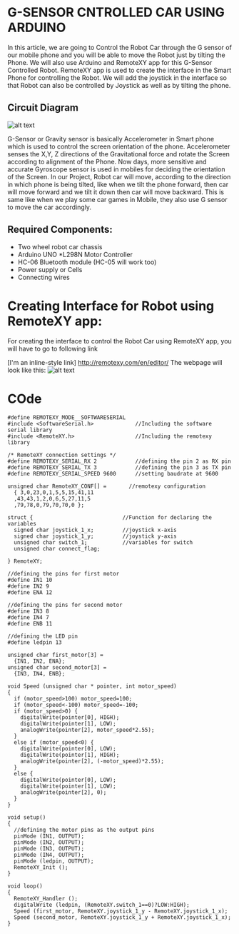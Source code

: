 #  G-SENSOR CNTROLLED CAR USING ARDUINO

In this article, we are going to Control the Robot Car through the G sensor of our mobile phone and you will be able to move the Robot just by tilting the Phone. We will also use Arduino and RemoteXY app for this G-Sensor Controlled Robot. RemoteXY app is used to create the interface in the Smart Phone for controlling the Robot. We will add the joystick in the interface so that Robot can also be controlled by Joystick as well as by tilting the phone.

## Circuit Diagram
![alt text](https://github.com/shakirul15-311/G-SENSOR-CNTROLLED-CAR-USING-ARDUINO/blob/master/2.png "Circuit Diagram")


G-Sensor or Gravity sensor is basically Accelerometer in Smart phone which is used to control the screen orientation of the phone. Accelerometer senses the X,Y, Z directions of the Gravitational force and rotate the Screen according to alignment of the Phone. Now days, more sensitive and accurate Gyroscope sensor is used in mobiles for deciding the orientation of the Screen. In our Project, Robot car will move, according to the direction in which phone is being tilted, like when we tilt the phone forward, then car will move forward and we tilt it down then car will move backward. This is same like when we play some car games in Mobile, they also use G sensor to move the car accordingly.

## Required Components:
* Two wheel robot car chassis
* Arduino UNO
*L298N Motor Controller
* HC-06 Bluetooth module (HC-05 will work too)
* Power supply or Cells
* Connecting wires

# Creating Interface for Robot using RemoteXY app:
For creating the interface to control the Robot Car using RemoteXY app, you will have to go to following link

[I'm an inline-style link] http://remotexy.com/en/editor/ The webpage will look like this:
![alt text](https://github.com/shakirul15-311/G-SENSOR-CNTROLLED-CAR-USING-ARDUINO/blob/master/1.png "Remote XY app")


# COde

```
#define REMOTEXY_MODE__SOFTWARESERIAL  
#include <SoftwareSerial.h>             //Including the software serial library
#include <RemoteXY.h>                   //Including the remotexy library

/* RemoteXY connection settings */ 
#define REMOTEXY_SERIAL_RX 2            //defining the pin 2 as RX pin
#define REMOTEXY_SERIAL_TX 3            //defining the pin 3 as TX pin
#define REMOTEXY_SERIAL_SPEED 9600      //setting baudrate at 9600

unsigned char RemoteXY_CONF[] =       //remotexy configuration
  { 3,0,23,0,1,5,5,15,41,11 
  ,43,43,1,2,0,6,5,27,11,5 
  ,79,78,0,79,70,70,0 };  
    
struct {                            //Function for declaring the variables
  signed char joystick_1_x;         //joystick x-axis 
  signed char joystick_1_y;         //joystick y-axis
  unsigned char switch_1;           //variables for switch
  unsigned char connect_flag; 

} RemoteXY;  

//defining the pins for first motor
#define IN1 10 
#define IN2 9 
#define ENA 12 

//defining the pins for second motor
#define IN3 8 
#define IN4 7 
#define ENB 11 

//defining the LED pin  
#define ledpin 13 

unsigned char first_motor[3] =  
  {IN1, IN2, ENA}; 
unsigned char second_motor[3] =  
  {IN3, IN4, ENB}; 

void Speed (unsigned char * pointer, int motor_speed) 
{ 
  if (motor_speed>100) motor_speed=100; 
  if (motor_speed<-100) motor_speed=-100; 
  if (motor_speed>0) { 
    digitalWrite(pointer[0], HIGH); 
    digitalWrite(pointer[1], LOW); 
    analogWrite(pointer[2], motor_speed*2.55); 
  } 
  else if (motor_speed<0) { 
    digitalWrite(pointer[0], LOW); 
    digitalWrite(pointer[1], HIGH); 
    analogWrite(pointer[2], (-motor_speed)*2.55); 
  } 
  else { 
    digitalWrite(pointer[0], LOW); 
    digitalWrite(pointer[1], LOW); 
    analogWrite(pointer[2], 0); 
  } 
} 

void setup() 
{ 
  //defining the motor pins as the output pins
  pinMode (IN1, OUTPUT); 
  pinMode (IN2, OUTPUT); 
  pinMode (IN3, OUTPUT); 
  pinMode (IN4, OUTPUT); 
  pinMode (ledpin, OUTPUT); 
  RemoteXY_Init (); 
} 

void loop() 
{ 
  RemoteXY_Handler (); 
  digitalWrite (ledpin, (RemoteXY.switch_1==0)?LOW:HIGH);  
  Speed (first_motor, RemoteXY.joystick_1_y - RemoteXY.joystick_1_x); 
  Speed (second_motor, RemoteXY.joystick_1_y + RemoteXY.joystick_1_x); 
} 
```
